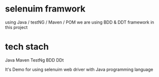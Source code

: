 # selenuim framwork
using Java / testNG / Maven / POM 
we are using BDD & DDT framework in this project 

# tech stach 
Java
Maven 
TestNg
BDD
DDt

It's Demo for using selenuim web driver with Java programming language 
